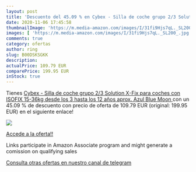 ```yaml
---
layout: post
title: 'Descuento del 45.09 % en Cybex - Silla de coche grupo 2/3 Solutio'
date: 2020-11-06 17:45:58
thumbnailImage: 'https://m.media-amazon.com/images/I/31fi9Hjs7qL._SL200_.jpg'
images: [ 'https://m.media-amazon.com/images/I/31fi9Hjs7qL._SL200_.jpg' ]
comments: true
category: ofertas
author: ring
slug: B00DSKSGKK
description:
actualPrice: 109.79 EUR
comparePrice: 199.95 EUR
inStock: true
---
```


Tienes [Cybex - Silla de coche grupo 2/3 Solution X-Fix  para coches con ISOFIX  15-36kg  desde los 3 hasta los 12 años aprox.  Azul  Blue Moon ](https://www.amazon.es/dp/B00DSKSGKK/?tag=tolees-21) con un 45.09 % de descuento con precio de oferta de 109.79 EUR (original: 199.95 EUR) en el siguiente enlace!

[![](https://m.media-amazon.com/images/I/31fi9Hjs7qL._SL200_.jpg)](https://www.amazon.es/dp/B00DSKSGKK/?tag=tolees-21)

[Accede a la oferta!!](https://www.amazon.es/dp/B00DSKSGKK/?tag=tolees-21)

Links participate in Amazon Associate program and might generate a comission on qualifying sales

[Consulta otras ofertas en nuestro canal de telegram](https://t.me/s/ofertas25)
